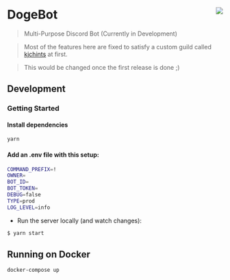 # DogeBot <img src="https://files.catbox.moe/j3s2rq.png" align="right">

> Multi-Purpose Discord Bot (Currently in Development)

> Most of the features here are fixed to satisfy a custom guild called [kjchints](https://discord.io/kjchints) at first.

> This would be changed once the first release is done ;)

## Development

### Getting Started

#### Install dependencies

```bash
yarn
```

#### Add an .env file with this setup:

```bash
COMMAND_PREFIX=!
OWNER=
BOT_ID=
BOT_TOKEN=
DEBUG=false
TYPE=prod
LOG_LEVEL=info
```

- Run the server locally (and watch changes):

```bash
$ yarn start
```

## Running on Docker

```bash
docker-compose up
```
